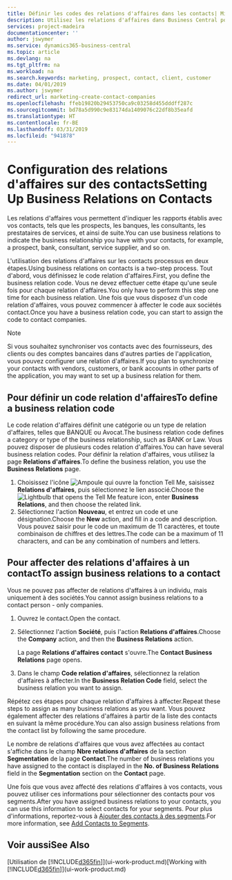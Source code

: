 ```yaml
---
title: Définir les codes des relations d'affaires dans les contacts| Microsoft Docs
description: Utilisez les relations d'affaires dans Business Central pour vous aider avec le marketing et désigner les rapports établis avec vos prospects, clients, notamment les banques ou les prestataires de services.
services: project-madeira
documentationcenter: ''
author: jswymer
ms.service: dynamics365-business-central
ms.topic: article
ms.devlang: na
ms.tgt_pltfrm: na
ms.workload: na
ms.search.keywords: marketing, prospect, contact, client, customer
ms.date: 04/01/2019
ms.author: jswymer
redirect_url: marketing-create-contact-companies
ms.openlocfilehash: ffeb19820b29453750ca9c03258d455dddff287c
ms.sourcegitcommit: bd78a5d990c9e83174da1409076c22df8b35eafd
ms.translationtype: HT
ms.contentlocale: fr-BE
ms.lasthandoff: 03/31/2019
ms.locfileid: "941878"
---
```

# <a name="setting-up-business-relations-on-contacts"></a><span data-ttu-id="2045b-103">Configuration des relations d'affaires sur des contacts</span><span class="sxs-lookup"><span data-stu-id="2045b-103">Setting Up Business Relations on Contacts</span></span>
<span data-ttu-id="2045b-104">Les relations d'affaires vous permettent d'indiquer les rapports établis avec vos contacts, tels que les prospects, les banques, les consultants, les prestataires de services, et ainsi de suite.</span><span class="sxs-lookup"><span data-stu-id="2045b-104">You can use business relations to indicate the business relationship you have with your contacts, for example, a prospect, bank, consultant, service supplier, and so on.</span></span>

<span data-ttu-id="2045b-105">L'utilisation des relations d'affaires sur les contacts processus en deux étapes.</span><span class="sxs-lookup"><span data-stu-id="2045b-105">Using business relations on contacts is a two-step process.</span></span> <span data-ttu-id="2045b-106">Tout d'abord, vous définissez le code relation d'affaires.</span><span class="sxs-lookup"><span data-stu-id="2045b-106">First, you define the business relation code.</span></span> <span data-ttu-id="2045b-107">Vous ne devez effectuer cette étape qu'une seule fois pour chaque relation d'affaires.</span><span class="sxs-lookup"><span data-stu-id="2045b-107">You only have to perform this step one time for each business relation.</span></span> <span data-ttu-id="2045b-108">Une fois que vous disposez d'un code relation d'affaires, vous pouvez commencer à affecter le code aux sociétés contact.</span><span class="sxs-lookup"><span data-stu-id="2045b-108">Once you have a business relation code, you can start to assign the code to contact companies.</span></span>

> [!NOTE]  
>   <span data-ttu-id="2045b-109">Si vous souhaitez synchroniser vos contacts avec des fournisseurs, des clients ou des comptes bancaires dans d'autres parties de l'application, vous pouvez configurer une relation d'affaires.</span><span class="sxs-lookup"><span data-stu-id="2045b-109">If you plan to synchronize your contacts with vendors, customers, or bank accounts in other parts of the application, you may want to set up a business relation for them.</span></span>

## <a name="to-define-a-business-relation-code"></a><span data-ttu-id="2045b-110">Pour définir un code relation d'affaires</span><span class="sxs-lookup"><span data-stu-id="2045b-110">To define a business relation code</span></span>
<span data-ttu-id="2045b-111">Le code relation d'affaires définit une catégorie ou un type de relation d'affaires, telles que BANQUE ou Avocat.</span><span class="sxs-lookup"><span data-stu-id="2045b-111">The business relation code defines a category or type of the business relationship, such as BANK or Law.</span></span> <span data-ttu-id="2045b-112">Vous pouvez disposer de plusieurs codes relation d'affaires.</span><span class="sxs-lookup"><span data-stu-id="2045b-112">You can have several business relation codes.</span></span> <span data-ttu-id="2045b-113">Pour définir la relation d'affaires, vous utilisez la page **Relations d'affaires**.</span><span class="sxs-lookup"><span data-stu-id="2045b-113">To define the business relation, you use the **Business Relations** page.</span></span>

1. <span data-ttu-id="2045b-114">Choisissez l'icône ![Ampoule qui ouvre la fonction Tell Me](media/ui-search/search_small.png "Dites-moi ce que vous voulez faire"), saisissez **Relations d'affaires**, puis sélectionnez le lien associé.</span><span class="sxs-lookup"><span data-stu-id="2045b-114">Choose the ![Lightbulb that opens the Tell Me feature](media/ui-search/search_small.png "Tell me what you want to do") icon, enter **Business Relations**, and then choose the related link.</span></span>
2. <span data-ttu-id="2045b-115">Sélectionnez l'action **Nouveau**, et entrez un code et une désignation.</span><span class="sxs-lookup"><span data-stu-id="2045b-115">Choose the **New** action, and fill in a code and description.</span></span> <span data-ttu-id="2045b-116">Vous pouvez saisir pour le code un maximum de 11 caractères, et toute combinaison de chiffres et des lettres.</span><span class="sxs-lookup"><span data-stu-id="2045b-116">The code can be a maximum of 11 characters, and can be any combination of numbers and letters.</span></span>

## <a name="AssignBusRelContact"></a> <span data-ttu-id="2045b-117">Pour affecter des relations d'affaires à un contact</span><span class="sxs-lookup"><span data-stu-id="2045b-117">To assign business relations to a contact</span></span>
<span data-ttu-id="2045b-118">Vous ne pouvez pas affecter de relations d'affaires à un individu, mais uniquement à des sociétés.</span><span class="sxs-lookup"><span data-stu-id="2045b-118">You cannot assign business relations to a contact person - only companies.</span></span>

1. <span data-ttu-id="2045b-119">Ouvrez le contact.</span><span class="sxs-lookup"><span data-stu-id="2045b-119">Open the contact.</span></span>
2. <span data-ttu-id="2045b-120">Sélectionnez l'action **Société**, puis l'action **Relations d'affaires**.</span><span class="sxs-lookup"><span data-stu-id="2045b-120">Choose the **Company** action, and then the **Business Relations** action.</span></span>

    <span data-ttu-id="2045b-121">La page **Relations d'affaires contact** s'ouvre.</span><span class="sxs-lookup"><span data-stu-id="2045b-121">The **Contact Business Relations** page opens.</span></span>
3. <span data-ttu-id="2045b-122">Dans le champ **Code relation d'affaires**, sélectionnez la relation d'affaires à affecter.</span><span class="sxs-lookup"><span data-stu-id="2045b-122">In the **Business Relation Code** field, select the business relation you want to assign.</span></span>

<span data-ttu-id="2045b-123">Répétez ces étapes pour chaque relation d'affaires à affecter.</span><span class="sxs-lookup"><span data-stu-id="2045b-123">Repeat these steps to assign as many business relations as you want.</span></span> <span data-ttu-id="2045b-124">Vous pouvez également affecter des relations d'affaires à partir de la liste des contacts en suivant la même procédure.</span><span class="sxs-lookup"><span data-stu-id="2045b-124">You can also assign business relations from the contact list by following the same procedure.</span></span>

<span data-ttu-id="2045b-125">Le nombre de relations d'affaires que vous avez affectées au contact s'affiche dans le champ **Nbre relations d'affaires** de la section **Segmentation** de la page **Contact**.</span><span class="sxs-lookup"><span data-stu-id="2045b-125">The number of business relations you have assigned to the contact is displayed in the **No. of Business Relations** field in the **Segmentation** section on the **Contact** page.</span></span>

<span data-ttu-id="2045b-126">Une fois que vous avez affecté des relations d'affaires à vos contacts, vous pouvez utiliser ces informations pour sélectionner des contacts pour vos segments.</span><span class="sxs-lookup"><span data-stu-id="2045b-126">After you have assigned business relations to your contacts, you can use this information to select contacts for your segments.</span></span> <span data-ttu-id="2045b-127">Pour plus d'informations, reportez-vous à [Ajouter des contacts à des segments](marketing-add-contact-segment.md).</span><span class="sxs-lookup"><span data-stu-id="2045b-127">For more information, see [Add Contacts to Segments](marketing-add-contact-segment.md).</span></span>

## <a name="see-also"></a><span data-ttu-id="2045b-128">Voir aussi</span><span class="sxs-lookup"><span data-stu-id="2045b-128">See Also</span></span>
<span data-ttu-id="2045b-129">[Utilisation de [!INCLUDE[d365fin](includes/d365fin_md.md)]](ui-work-product.md)</span><span class="sxs-lookup"><span data-stu-id="2045b-129">[Working with [!INCLUDE[d365fin](includes/d365fin_md.md)]](ui-work-product.md)</span></span>
